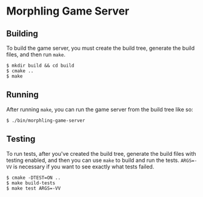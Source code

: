 # Morphling Game Server
## Building
To build the game server, you must create the build tree, generate the build
files, and then run `make`.
```
$ mkdir build && cd build
$ cmake ..
$ make
```

## Running
After running `make`, you can run the game server from the build tree like so:
```
$ ./bin/morphling-game-server
```

## Testing
To run tests, after you've created the build tree, generate the build files with
testing enabled, and then you can use `make` to build and run the tests.
`ARGS=-VV` is necessary if you want to see exactly what tests failed.
```
$ cmake -DTEST=ON ..
$ make build-tests
$ make test ARGS=-VV
```
